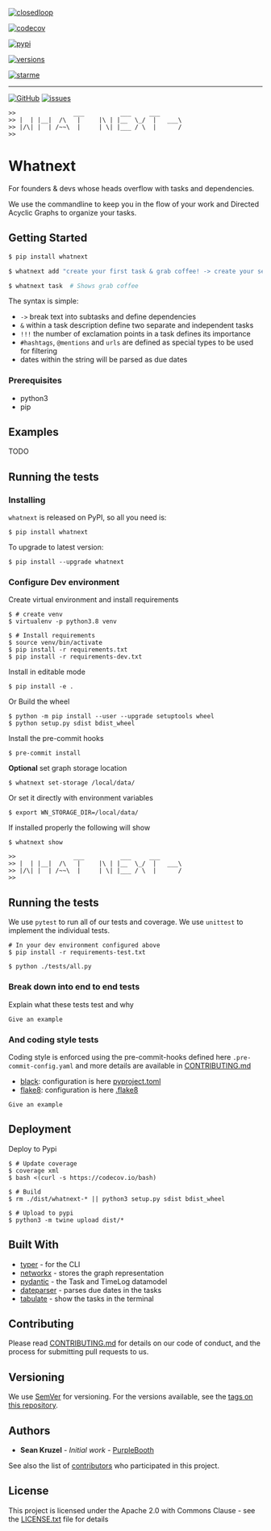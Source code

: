 
[![closedloop](https://circleci.com/gh/closedLoop/whatnext.svg?style=shield)](https://circleci.com/gh/closedLoop/whatnext)

[![codecov](https://codecov.io/gh/closedLoop/whatnext/branch/main/graph/badge.svg?token=ZZH9IU8TDF)](https://codecov.io/gh/closedLoop/whatnext)

[![pypi](https://img.shields.io/pypi/v/whatnext.svg)](https://pypi.python.org/pypi/whatnext)

[![versions](https://img.shields.io/pypi/pyversions/whatnext.svg)](https://pypi.python.org/pypi/whatnext)

[![starme](https://img.shields.io/badge/STAR_Me_on_GitHub!--None.svg?style=social)](https://github.com/closedloop/whatnext)

------

[![GitHub](https://img.shields.io/badge/Link-GitHub-blue.svg)](https://github.com/closedloop/whatnext)
[![issues](https://img.shields.io/badge/Link-Submit_Issue-blue.svg)](https://github.com/closedloop/whatnext/issues)

```
>>                ___          ___     ___
>> |  | |__|  /\   |     |\ | |__  \_/  |   ___\
>> |/\| |  | /~~\  |     | \| |___ / \  |      /
>>
```
# Whatnext

For founders & devs whose heads overflow with tasks and dependencies.

We use the commandline to keep you in the flow of your work and Directed
Acyclic Graphs to organize your tasks.

## Getting Started

```bash
$ pip install whatnext

$ whatnext add "create your first task & grab coffee! -> create your second"

$ whatnext task  # Shows grab coffee

```

The syntax is simple:
 * `->` break text into subtasks and define dependencies
 * `&` within a task description define two separate and independent tasks
 * `!!!` the number of exclamation points in a task defines its importance
 * `#hashtags`, `@mentions` and `urls` are defined as special types to be used for filtering
 * dates within the string will be parsed as due dates

### Prerequisites

 * python3
 * pip


## Examples

TODO


## Running the tests

### Installing

``whatnext`` is released on PyPI, so all you need is:

```
$ pip install whatnext
```

To upgrade to latest version:
```
$ pip install --upgrade whatnext
```

### Configure Dev environment

Create virtual environment and install requirements
```
$ # create venv
$ virtualenv -p python3.8 venv

$ # Install requirements
$ source venv/bin/activate
$ pip install -r requirements.txt
$ pip install -r requirements-dev.txt
```

Install in editable mode
```
$ pip install -e .
```

Or Build the wheel
```
$ python -m pip install --user --upgrade setuptools wheel
$ python setup.py sdist bdist_wheel
```

Install the pre-commit hooks
```
$ pre-commit install
```

**Optional** set graph storage location

```
$ whatnext set-storage /local/data/
```
Or set it directly with environment variables

```
$ export WN_STORAGE_DIR=/local/data/
```

If installed properly the following will show

```
$ whatnext show

>>                ___          ___     ___
>> |  | |__|  /\   |     |\ | |__  \_/  |   ___\
>> |/\| |  | /~~\  |     | \| |___ / \  |      /
>>
```

## Running the tests

We use `pytest` to run all of our tests and coverage.  We use `unittest` to implement the individual tests.

```
# In your dev environment configured above
$ pip install -r requirements-test.txt

$ python ./tests/all.py
```

### Break down into end to end tests

Explain what these tests test and why

```
Give an example
```

### And coding style tests

Coding style is enforced using the pre-commit-hooks defined here `.pre-commit-config.yaml` and more details are available in [CONTRIBUTING.md](CONTRIBUTING.md)

* [black](https://github.com/psf/black): configuration is here [pyproject.toml](pyproject.toml)
* [flake8](https://github.com/pycqa/flake8): configuration is here [.flake8](.flake8)


```
Give an example
```

## Deployment

Deploy to Pypi
```
$ # Update coverage
$ coverage xml
$ bash <(curl -s https://codecov.io/bash)

$ # Build
$ rm ./dist/whatnext-* || python3 setup.py sdist bdist_wheel

$ # Upload to pypi
$ python3 -m twine upload dist/*
```

## Built With

* [typer](https://github.com/tiangolo/typer) - for the CLI
* [networkx](https://github.com/networkx/networkx) - stores the graph representation
* [pydantic](https://github.com/samuelcolvin/pydantic) - the Task and TimeLog datamodel
* [dateparser](https://github.com/scrapinghub/dateparser) - parses due dates in the tasks
* [tabulate](https://github.com/astanin/python-tabulate) - show the tasks in the terminal

## Contributing

Please read [CONTRIBUTING.md](CONTRIBUTING.md) for details on our code of conduct, and the process for submitting pull requests to us.

## Versioning

We use [SemVer](http://semver.org/) for versioning. For the versions available, see the [tags on this repository](https://github.com/closedloop/whatnext/tags).

## Authors

* **Sean Kruzel** - *Initial work* - [PurpleBooth](https://github.com/closedloop)

See also the list of [contributors](https://github.com/closedloop/whatnext/contributors) who participated in this project.

## License

This project is licensed under the Apache 2.0 with Commons Clause - see the [LICENSE.txt](LICENSE.txt) file for details
